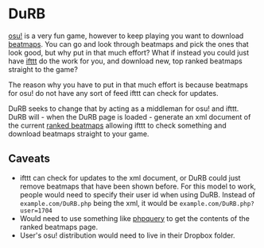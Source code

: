 # DuRB
[osu!](https://osu.ppy.sh/) is a very fun game, however to keep playing you want to download [beatmaps](https://osu.ppy.sh/p/beatmaplist).
You can go and look through beatmaps and pick the ones that look good, but why put in that much effort? What if instead you could just have [ifttt](https://ifttt.com) do the work for you, and download new, top ranked beatmaps straight to the game?

The reason why you have to put in that much effort is because beatmaps for osu! do not have any sort of feed ifttt can check for updates.

DuRB seeks to change that by acting as a middleman for osu! and ifttt. DuRB will - when the DuRB page is loaded - generate an xml document of the current [ranked beatmaps](https://osu.ppy.sh/p/beatmaplist&s=4&r=0) allowing ifttt to check something and download beatmaps straight 
to your game.

## Caveats
- ifttt can check for updates to the xml document, or DuRB could just remove beatmaps that have been shown before. For this model to work, people would need to specify their user id when using DuRB. Instead of `example.com/DuRB.php` being the xml, it would be 
`example.com/DuRB.php?user=1704`
- Would need to use something like [phpquery](https://github.com/tobiaszcudnik/phpquery) to get the contents of the ranked beatmaps page.
- User's osu! distribution would need to live in their Dropbox folder.
